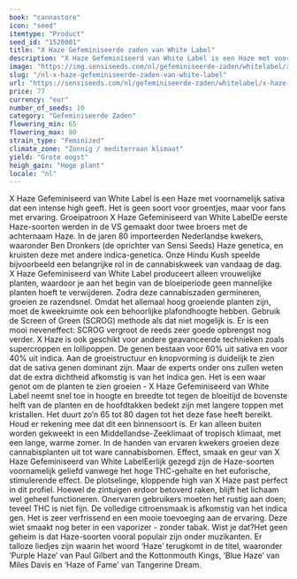 ```yaml
---
book: "cannastore"
icon: "seed"
itemtype: "Product"
seed_id: "1520001"
title: "X Haze Gefeminiseerde zaden van White Label"
description: "X Haze Gefeminiseerd van White Label is een Haze met vooral sativa met een intense high. Het is geen soort voor groentjes, maar voor die met ervaring!"
image: "https://img.sensiseeds.com/nl/gefeminiseerde-zaden/whitelabel/x-haze-gefeminiseerd-image.png"
slug: "/nl-x-haze-gefeminiseerde-zaden-van-white-label"
url: "https://sensiseeds.com/nl/gefeminiseerde-zaden/whitelabel/x-haze-gefeminiseerd?a_aid=cannastore"
price: 77
currency: "eur"
number_of_seeds: 10
category: "Gefeminiseerde Zaden"
flowering_min: 65
flowering_max: 80
strain_type: "Feminized"
climate_zone: "Zonnig / mediterraan klimaat"
yield: "Grote oogst"
heigh_gain: "Hoge plant"
locale: "nl"
---
```

X Haze Gefeminiseerd van White Label is een Haze met voornamelijk sativa dat een intense high geeft. Het is geen soort voor groentjes, maar voor fans met ervaring. Groeipatroon X Haze Gefeminiseerd van White LabelDe eerste Haze-soorten werden in de VS gemaakt door twee broers met de achternaam Haze. In de jaren 80 importeerden Nederlandse kwekers, waaronder Ben Dronkers (de oprichter van Sensi Seeds) Haze genetica, en kruisten deze met andere indica-genetica. Onze Hindu Kush speelde bijvoorbeeld een belangrijke rol in de cannabiskweek van vandaag de dag. X Haze Gefeminiseerd van White Label produceert alleen vrouwelijke planten, waardoor je aan het begin van de bloeiperiode geen mannelijke planten hoeft te verwijderen. Zodra deze cannabiszaden germineren, groeien ze razendsnel. Omdat het allemaal hoog groeiende planten zijn, moet de kweekruimte ook een behoorlijke plafondhoogte hebben. Gebruik de Screen of Green (SCROG) methode als dat niet mogelijk is. Er is een mooi neveneffect: SCROG vergroot de reeds zeer goede opbrengst nog verder. X Haze is ook geschikt voor andere geavanceerde technieken zoals supercroppen en lollipoppen. De genen bestaan voor 60% uit sativa en voor 40% uit indica. Aan de groeistructuur en knopvorming is duidelijk te zien dat de sativa genen dominant zijn. Maar de experts onder ons zullen weten dat de extra dichtheid afkomstig is van het indica gen. Het is een waar genot om de planten te zien groeien - X Haze Gefeminiseerd van White Label neemt snel toe in hoogte en breedte tot tegen de bloeitijd de bovenste helft van de planten en de hoofdtakken bedekt zijn met langere toppen met kristallen. Het duurt zo’n 65 tot 80 dagen tot het deze fase heeft bereikt. Houd er rekening mee dat dit een binnensoort is. Er kan alleen buiten worden gekweekt in een Middellandse-Zeeklimaat of tropisch klimaat, met een lange, warme zomer. In de handen van ervaren kwekers groeien deze cannabisplanten uit tot ware cannabisbomen. Effect, smaak en geur van X Haze Gefeminiseerd van White LabelEerlijk gezegd zijn de Haze-soorten voornamelijk geliefd vanwege het hoge THC-gehalte en het euforische, stimulerende effect. De plotselinge, kloppende high van X Haze past perfect in dit profiel. Hoewel de zintuigen erdoor betoverd raken, blijft het lichaam wel geheel functioneren. Onervaren gebruikers moeten het rustig aan doen; teveel THC is niet fijn. De volledige citroensmaak is afkomstig van het indica gen. Het is zeer verfrissend en een mooie toevoeging aan de ervaring. Deze wiet smaakt nog beter in een vaporizer - zonder tabak. Wist je dat?Het geen geheim is dat Haze-soorten vooral populair zijn onder muzikanten. Er talloze liedjes zijn waarin het woord ‘Haze’ terugkomt in de titel, waaronder ‘Purple Haze’ van Paul Gilbert and the Kottonmouth Kings, ‘Blue Haze’ van Miles Davis en ‘Haze of Fame’ van Tangerine Dream.
